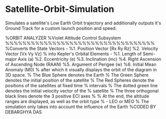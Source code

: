 Satellite-Orbit-Simulation
==========================

Simulates a satellite's Low Earth Orbit trajectory and additionally outputs it's Ground Track for a custom launch position and speed.

%ORBIT ANALYZER
%Violet Attitude Control Subsystem
%%%%%%%%%%%%%%%%%%%%%%%%%%%%%%%%%%%
%Converts the State Vectors -
%1. Position Vector [Rx Ry Rz]
%2. Velocity Vector [Vx Vy Vz]
% into Kepler's Orbital Elements -
%1. Length of Semi-major Axis (a)
%2. Eccentricity (e)
%3. Inclination (inc)
%4. Right Ascension of Ascending Node (RAAN)
%5. Argument of Perigee (w)
%6. Initial Mean Anomaly (M0)
% after which it visually displays the orbit of the diagram in 3D space.
% The Blue Sphere denotes the Earth
% The Green Sphere denotes the initial position of the satellite
% The Red Spheres denote the positions of the satellites at fixed time
% intervals
% The dotted green line denotes the initial velocity vector of the
% satellite
% The three orthogonal black lines denote the 3 positive ECI axes
% 
% At the end, the altitude ranges are displayed, as well as the orbit type
% - LEO or MEO
% The simulation only takes into account the influence of the Earth
%CODED BY DEBARGHYA DAS
